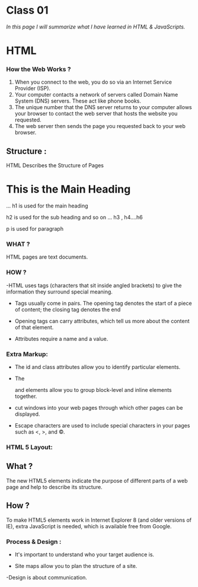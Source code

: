 # Class 01

*In this page I will summarize what I have learned in HTML & JavaScripts.*


# HTML

### How the Web Works ?

1. When you connect to the web, you do so via an Internet Service Provider (ISP).
2. Your computer contacts a network of servers called Domain Name System (DNS) servers. These act like phone books. 
3. The unique number that the DNS server returns to your computer allows your browser to contact the web server that hosts the website you requested.
4. The web server then sends the page you requested back to your web browser.

## Structure :

HTML Describes the Structure of Pages

<h1>This is the Main Heading</h1> ... h1 is used for the main heading 

h2 is used for the sub heading and so on ... h3 , h4....h6

p is used for paragraph




### WHAT ?

HTML pages are text documents.


### HOW ?

-HTML uses tags (characters that sit inside angled brackets) to give the information they surround special meaning.
 
- Tags usually come in pairs. The opening tag denotes the start of a piece of content; the closing tag denotes the end

- Opening tags can carry attributes, which tell us more about the content of that element.

-  Attributes require a name and a value.

### Extra Markup:

-  The id and class attributes allow you to identify particular elements.

- The <div> and <span> elements allow you to group block-level and inline elements together.
  
- <iframes> cut windows into your web pages through which other pages can be displayed.
  
- Escape characters are used to include special characters in your pages such as <, >, and ©.


### HTML 5 Layout:

## What ?

The new HTML5 elements indicate the purpose of different parts of a web page and help to describe its structure.

## How ?

To make HTML5 elements work in Internet Explorer 8 (and older versions of IE), extra JavaScript is needed, which is available free from Google.

### Process & Design :

- It's important to understand who your target audience is.

- Site maps allow you to plan the structure of a site.

-Design is about communication. 





